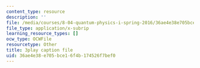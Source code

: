 ```yaml
---
content_type: resource
description: ''
file: /media/courses/8-04-quantum-physics-i-spring-2016/36ae4e38e705bce16f4b174526f7bef0_K3WI62VJqVo.srt
file_type: application/x-subrip
learning_resource_types: []
ocw_type: OCWFile
resourcetype: Other
title: 3play caption file
uid: 36ae4e38-e705-bce1-6f4b-174526f7bef0
---
```

